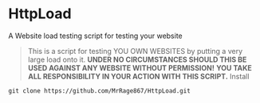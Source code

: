 # HttpLoad
A Website load testing script for testing your website

> This is a script for testing YOU OWN WEBSITES by putting a very large load onto it.
**UNDER NO CIRCUMSTANCES SHOULD THIS BE USED AGAINST ANY WEBSITE WITHOUT PERMISSION!**
**YOU TAKE ALL RESPONSIBILITY IN YOUR ACTION WITH THIS SCRIPT.**
>Install
```
git clone https://github.com/MrRage867/HttpLoad.git
```
